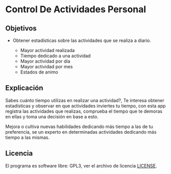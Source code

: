 # Control De Actividades Personal

## Objetivos

* Obtener estadísticas sobre las actividades que se realiza a diario.

  * Mayor actividad realizada
  * Tiempo dedicado a una actividad
  * Mayor actividad por día
  * Mayor actividad por mes
  * Estados de animo

## Explicación

Sabes cuánto tiempo utilizas en realizar una actividad?, Te interesa obtener estadísticas y observar en que actividades inviertes tu tiempo, con esta app registra las actividades que realizas, comprueba el tiempo que te demoras en ellas y toma una decisión en base a esto.

Mejora o cultiva nuevas habilidades dedicando más tiempo a las de tu preferencia, se un experto en determinadas actividades dedicando más tiempo a las mismas.

## Licencia

El programa es software libre: GPL3, ver el archivo de licencia  [LICENSE](LICENSE).
